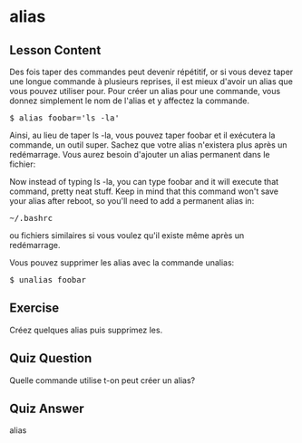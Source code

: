 # alias

## Lesson Content

Des fois taper des commandes peut devenir répétitif, or si vous devez taper une longue commande à plusieurs reprises, il est mieux d'avoir un alias que vous pouvez utiliser pour. Pour créer un alias pour une commande, vous donnez simplement le nom de l'alias et y affectez la commande. 

<pre>$ alias foobar='ls -la'</pre>

Ainsi, au lieu de taper ls -la, vous pouvez taper foobar et il exécutera la commande, un outil super. Sachez que votre alias n'existera plus après un redémarrage. Vous aurez besoin d'ajouter un alias permanent dans le fichier:

Now instead of typing ls -la, you can type foobar and it will execute that command, pretty neat stuff. Keep in mind that this command won't save your alias after reboot, so you'll need to add a permanent alias in:

<pre>~/.bashrc</pre>

ou fichiers similaires si vous voulez qu'il existe même après un redémarrage.

Vous pouvez supprimer les alias avec la commande unalias:

<pre>$ unalias foobar</pre>

## Exercise

Créez quelques alias puis supprimez les.

## Quiz Question

Quelle commande utilise t-on peut créer un alias?

## Quiz Answer

alias
